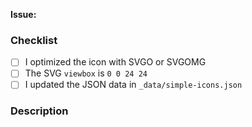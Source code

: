 <!--
Before opening your pull request, have a quick look at our contribution guidelines: https://github.com/simple-icons/simple-icons/blob/develop/CONTRIBUTING.md
-->

**Issue:**


### Checklist
  - [ ] I optimized the icon with SVGO or SVGOMG
  - [ ] The SVG `viewbox` is `0 0 24 24`
  - [ ] I updated the JSON data in `_data/simple-icons.json`

### Description
<!--
Anything relevant, for example:
  - Why did you pick the hex value?
  - Did you manually vectorize the logo?
  - Have you used multiple sources?
  - etc.
-->
